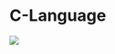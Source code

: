 # C-Language

![](https://encrypted-tbn0.gstatic.com/images?q=tbn:ANd9GcQMD2pUNfVyq_mEuKCpIAYUinuicLMEc-dncw&usqp=CAU)
